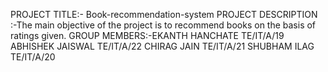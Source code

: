 PROJECT TITLE:- Book-recommendation-system
PROJECT DESCRIPTION :-The main objective of the project is to recommend books on the basis of ratings given.
GROUP MEMBERS:-EKANTH HANCHATE TE/IT/A/19
               ABHISHEK JAISWAL TE/IT/A/22
               CHIRAG JAIN TE/IT/A/21
               SHUBHAM ILAG TE/IT/A/20
